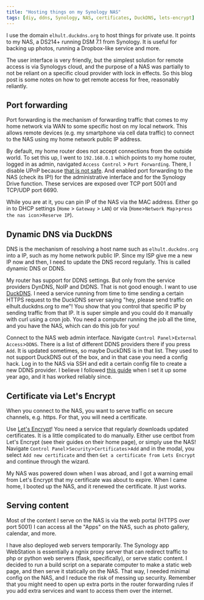 ```yaml
---
title: "Hosting things on my Synology NAS"
tags: [diy, ddns, Synology, NAS, certificates, DuckDNS, lets-encrypt]
---
```


I use the domain `elhult.duckdns.org` to host things for private use. It points to my NAS, a DS214+ running DSM 7.1 from Synology. It is useful for backing up photos, running a Dropbox-like service and more.

The user interface is very friendly, but the simplest solution for remote access is via Synologys cloud, and the purpose of a NAS was partially to not be reliant on a specific cloud provider with lock in effects. So this blog post is some notes on how to get remote access for free, reasonably reliantly.

## Port forwarding

Port forwarding is the mechanism of forwarding traffic that comes to my home network via WAN to some specific host on my local network. This allows remote devices (e.g. my smartphone via cell data traffic) to connect to the NAS using my home network public IP address.

By default, my home router does not accept connections from the outside world. To set this up, I went to `192.168.0.1` which points to my home router, logged in as admin, navigated `Access Control` > `Port Forwarding`. There, I disable UPnP because [that is not safe](https://www.upguard.com/blog/what-is-upnp). And enabled port forwarding to the NAS (check its IP!) for the administrative interface and for the Synology Drive function. These services are exposed over TCP port 5001 and TCP/UDP port 6690.

While you are at it, you can pin IP of the NAS via the MAC address. Either go in to DHCP settings (`Home` > `Gateway` > `LAN`) or via (`Home`>`Network Map`>`press the nas icon`>`Reserve IP`).


## Dynamic DNS via DuckDNS

DNS is the mechanism of resolving a host name such as `elhult.duckdns.org` into a IP, such as my home network public IP. Since my ISP give me a new IP now and then, I need to update the DNS record regularly. This is called dynamic DNS or DDNS.

My router has support for DDNS settings. But only from the service providers DynDNS, NoIP and DtDNS. That is not good enough. I want to use [DuckDNS](http://www.duckdns.org/). I need a service running from time to time sending a certain HTTPS request to the DuckDNS server saying "hey, please send traffic on elhult.duckdns.org to me"! You show that you control that specific IP by sending traffic from that IP. It is super simple and you could do it manually with curl using a cron job. You need a computer running the job all the time, and you have the NAS, which can do this job for you!

Connect to the NAS web admin interface. Navigate `Control Panel`>`External Access`>`DDNS`. There is a list of different DDNS providers there if you press `Add`. It is updated sometimes, so maybe DuckDNS is in that list.
They used to not support DuckDNS out of the box, and in that case you need a config hack. Log in to the NAS via SSH and edit a certain config file to create a new DDNS provider. I believe I followed [this guide](https://medium.com/@unrecondite/using-synology-to-update-your-dynamic-ip-to-the-free-duckdns-service-66b9c5c4be4) when I set it up some year ago, and it has worked reliably since.

## Certificate via Let's Encrypt

When you connect to the NAS, you want to serve traffic on secure channels, e.g. https. For that, you will need a certificate.

Use [Let's Encrypt](https://letsencrypt.org/)! You need a service that regularly downloads updated certificates. It is a little complicated to do manually. Either use certbot from Let's Encrypt (see their guides on their home page), or simply use the NAS! Navigate `Control Panel`>`Security`>`Certificates`>`Add` and in the modal, you select `Add new certificate` and then `Get a certificate from Lets Encrypt` and continue through the wizard.

My NAS was powered down when I was abroad, and I got a warning email from Let's Encrypt that my certificate was about to expire. When I came home, I booted up the NAS, and it renewed the certificate. It just works.

## Serving content

Most of the content I serve on the NAS is via the web portal (HTTPS over port 5001) I can access all the "Apps" on the NAS, such as photo gallery, calendar, and more. 

I have also deployed web servers temporarily. The Synology app WebStation is essentially a ngnix proxy server that can redirect traffic to php or python web servers (flask, specifically), or serve static content.
I decided to run a build script on a separate computer to make a static web page, and then serve it statically on the NAS. That way, I needed minimal config on the NAS, and I reduce the risk of messing up security. Remember that you might need to open up extra ports in the router forwarding rules if you add extra services and want to access them over the internet.
